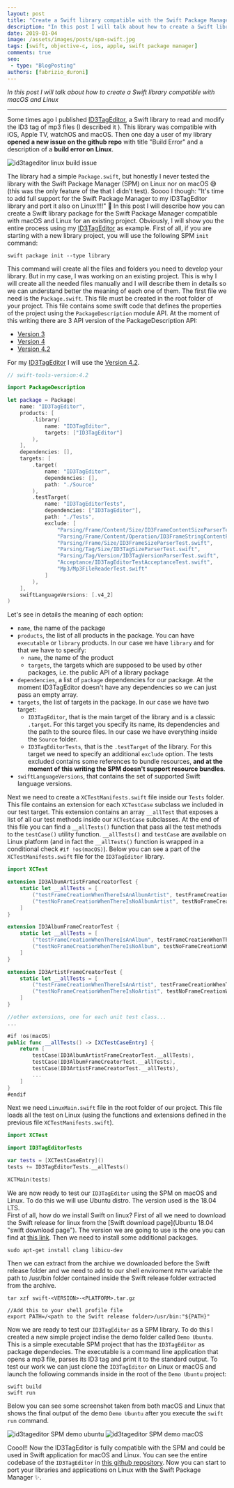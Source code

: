 ```yaml
---
layout: post
title: "Create a Swift library compatible with the Swift Package Manager for macOS and Linux"
description: "In this post I will talk about how to create a Swift library with the Swift Package Manager for macOS and Linux."
date: 2019-01-04
image: /assets/images/posts/spm-swift.jpg
tags: [swift, objective-c, ios, apple, swift package manager]
comments: true
seo:
 - type: "BlogPosting"
authors: [fabrizio_duroni]
---
```


*In this post I will talk about how to create a Swift library compatible with macOS and Linux*

---

Some times ago I published [ID3TagEditor](https://github.com/chicio/ID3TagEditor), a Swift library to read and modify
 the ID3 tag of mp3 files (I described it ). This library was compatible with iOS, Apple TV, watchOS and macOS. Then 
 one day a user of my library **opened a new issue on the github repo** with title "Build Error" and a description of a 
 **build error on Linux**.
 
![id3tageditor linux build issue](/assets/images/posts/spm-id3tageditor-linux-error.jpg "id3tageditor linux build issue")

The library had a simple `Package.swift`, but honestly I never tested the library with the Swift Package Manager (SPM)
 on Linux nor on macOS :sweat_smile: (this was the only feature of the that I didn't test).
Soooo I though: "It's time to add full support for the Swift Package Manager to my ID3TagEditor library and port it 
also on Linux!!!!" :sparkling_heart:
In this post I will describe how you can create a Swift library package for the Swift Package Manager compatible with
 macOS and Linux for an existing project. Obviously, I will show you the entire process using my [ID3TagEditor](https://github.com/chicio/ID3TagEditor) as example.
 First of all, if you are starting with a new library project, you will use the following SPM `init` command:

`swift package init --type library` 
 
 This command will create all the files and folders you need to develop your library. But in my case, I was working 
 on an existing project. This is why I will create all the needed files manually and I will describe them in details 
 so we can understand better the meaning of each one of them.
 The first file we need is the `Package.swift`. This file must be created in the root folder of your project. This 
 file contains some swift code that defines the properties of the project using the `PackageDescription` module API. At 
 the moment of this writing there are 3 API version of the PackageDescription API:
 
 * [Version 3](https://github.com/apple/swift-package-manager/blob/master/Documentation/PackageDescriptionV3.md)
 * [Version 4](https://github.com/apple/swift-package-manager/blob/master/Documentation/PackageDescriptionV4.md)
 * [Version 4.2](https://github.com/apple/swift-package-manager/blob/master/Documentation/PackageDescriptionV4_2.md)
 
 For my [ID3TagEditor](https://github.com/chicio/ID3TagEditor) I will use the [Version 4.2](https://github.com/apple/swift-package-manager/blob/master/Documentation/PackageDescriptionV4_2.md).   
 
 ```swift
 // swift-tools-version:4.2
 
 import PackageDescription
 
 let package = Package(
     name: "ID3TagEditor",
     products: [
         .library(
             name: "ID3TagEditor",
             targets: ["ID3TagEditor"]
         ),
     ],
     dependencies: [],
     targets: [
         .target(
             name: "ID3TagEditor",
             dependencies: [],
             path: "./Source"
         ),
         .testTarget(
             name: "ID3TagEditorTests",
             dependencies: ["ID3TagEditor"],
             path: "./Tests",
             exclude: [
                 "Parsing/Frame/Content/Size/ID3FrameContentSizeParserTest.swift",
                 "Parsing/Frame/Content/Operation/ID3FrameStringContentParsingOperationTest.swift",
                 "Parsing/Frame/Size/ID3FrameSizeParserTest.swift",
                 "Parsing/Tag/Size/ID3TagSizeParserTest.swift",
                 "Parsing/Tag/Version/ID3TagVersionParserTest.swift",
                 "Acceptance/ID3TagEditorTestAcceptanceTest.swift",
                 "Mp3/Mp3FileReaderTest.swift"
             ]
         ),
     ],
     swiftLanguageVersions: [.v4_2]
 )
 ```

Let's see in details the meaning of each option:
  
* `name`, the name of the package
* `products`, the list of all products in the package. You can have `executable` or `library` products. In our case 
we have `library` and for that we have to specify:
  * `name`, the name of the product
  * `targets`, the targets which are supposed to be used by other packages, i.e. the public API of a library package 
* `dependencies`, a list of `package` dependencies for our package. At the moment ID3TagEditor doesn't have any 
dependencies so we can just pass an empty array.  
* `targets`, the list of targets in the package. In our case we have two target:
  * `ID3TagEditor`, that is the main target of the library and is a classic `.target`. For this target you specify its 
  name, its dependencies and the path to the source files. In our case we have everything inside the `Source` folder. 
  * `ID3TagEditorTests`, that is the `.testTarget` of the library. For this target we need to specify an additional 
  `exclude` option. The tests excluded contains some references to bundle resources, **and at the moment of this 
  writing the SPM doesn't support resource bundles**.
* `swiftLanguageVersions`, that contains the set of supported Swift language versions.

Next we need to create a `XCTestManifests.swift` file inside our `Tests` folder. This file contains an extension for each `XCTestCase` subclass we included in our test target. This extension contains an array `__allTest` that exposes a list of all our test methods inside our `XCTestCase` subclasses. At the end of this file you can find a `__allTests()` function that pass all the test methods to the `testCase()` utility function.  `__allTests()` and `testCase` are available on Linux platform (and in fact the `__allTests()` function is wrapped in a conditional check `#if !os(macOS)`). Below you can see a part of the `XCTestManifests.swift` file for the `ID3TagEditor` library.

```swift
import XCTest

extension ID3AlbumArtistFrameCreatorTest {
    static let __allTests = [
        ("testFrameCreationWhenThereIsAnAlbumArtist", testFrameCreationWhenThereIsAnAlbumArtist),
        ("testNoFrameCreationWhenThereIsNoAlbumArtist", testNoFrameCreationWhenThereIsNoAlbumArtist),
    ]
}

extension ID3AlbumFrameCreatorTest {
    static let __allTests = [
        ("testFrameCreationWhenThereIsAnAlbum", testFrameCreationWhenThereIsAnAlbum),
        ("testNoFrameCreationWhenThereIsNoAlbum", testNoFrameCreationWhenThereIsNoAlbum),
    ]
}

extension ID3ArtistFrameCreatorTest {
    static let __allTests = [
        ("testFrameCreationWhenThereIsAnArtist", testFrameCreationWhenThereIsAnArtist),
        ("testNoFrameCreationWhenThereIsNoArtist", testNoFrameCreationWhenThereIsNoArtist),
    ]
}

//other extensions, one for each unit test class...
...

#if !os(macOS)
public func __allTests() -> [XCTestCaseEntry] {
    return [
        testCase(ID3AlbumArtistFrameCreatorTest.__allTests),
        testCase(ID3AlbumFrameCreatorTest.__allTests),
        testCase(ID3ArtistFrameCreatorTest.__allTests),
        ...
    ]
}
#endif
```

Next we need `LinuxMain.swift` file in the root folder of our project. This file loads all the test on Linux (using the functions and extensions defined in the previous file `XCTestManifests.swift`).

```swift
import XCTest

import ID3TagEditorTests

var tests = [XCTestCaseEntry]()
tests += ID3TagEditorTests.__allTests()

XCTMain(tests)
```

We are now ready to test our `ID3TagEditor` using the SPM on macOS and Linux. To do this we will use Ubuntu distro. The version used is the 18.04 LTS.  
First of all, how do we install Swift on linux? First of all we need to download the Swift release for linux from the [Swift download page](Ubuntu 18.04 "swift download page"). The version we are going to use is the one you can find at [this link](https://swift.org/builds/swift-4.2.1-release/ubuntu1804/swift-4.2.1-RELEASE/swift-4.2.1-RELEASE-ubuntu18.04.tar.gz). Then we need to install some additional packages.

```shell
sudo apt-get install clang libicu-dev
```

Then we can extract from the archive we downloaded before the Swift release folder and we need to add to our shell enviroment `PATH` variable the path to /usr/bin folder contained inside the Swift release folder extracted from the archive.

```shell
tar xzf swift-<VERSION>-<PLATFORM>.tar.gz

//Add this to your shell profile file
export PATH=/<path to the Swift release folder>/usr/bin:"${PATH}"
```

Now we are ready to test our `ID3TagEditor` as a SPM library. To do this I created a new simple project indise the demo folder called `Demo Ubuntu`. This is a simple executable SPM project that has the `ID3TagEditor` as package dependecies. The executable is a command line application that opens a mp3 file, parses its ID3 tag and print it to the standard output. To test our work we can just clone the `ID3TagEditor` on Linux or macOS and launch the following commands inside in the root of the `Demo Ubuntu` project:

```shell
swift build
swift run
```

Below you can see some screenshot taken from both macOS and Linux that shows the final output of the demo `Demo Ubuntu` after you execute the `swift run` command.

![id3tageditor SPM demo ubuntu](/assets/images/posts/spm-id3tageditor-demo-linux.jpg "id3tageditor SPM demo ubuntu")
![id3tageditor SPM demo macOS](/assets/images/posts/spm-id3tageditor-demo-macos.jpg "id3tageditor SPM demo macOS")

Coool!! Now the ID3TagEditor is fully compatible with the SPM and could be used in Swift application for macOS and Linux. You can see the entire codebase of the `ID3TagEditor` in [this github repository](https://github.com/chicio/ID3TagEditor). Now you can start to port your libraries and applications on Linux with the Swift Package Manager :sparkles:.
